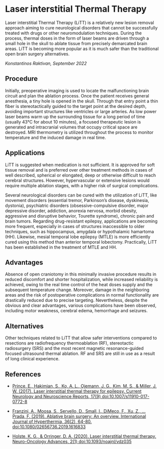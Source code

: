 # Laser interstitial Thermal Therapy

Laser interstitial Thermal Therapy (LiTT) is a relatively new lesion removal approach aiming to cure neurological disorders that cannot be successfully treated with drugs or other neuromodulation techniques. During the process, thermal doses in the form of laser beams are driven through a small hole in the skull to ablate tissue from precisely demarcated brain areas. LiTT is becoming more popular as it is much safer than the traditional open brain surgery alternatives.

_Konstantinos Raktivan, September 2022_

## Procedure

Initially, preoperative imaging is used to locate the malfunctioning brain circuit and plan the ablation process. Once the patient receives general anesthesia, a tiny hole is opened in the skull. Through that entry point a thin fiber is stereotactically guided to the target point at the desired depth, avoiding important structures like ventricles or large arteries. As low power laser beams warm up the surrounding tissue for a long period of time (usually 43°C for about 10 minutes), a focused therapeutic lesion is generated and intracranial volumes that occupy critical space are destroyed. MRI thermometry is utilized throughout the process to monitor temperature and the induced damage in real time.

## Applications

LiTT is suggested when medication is nοt sufficient. It is approved for soft tissue removal and is preferred over other treatment methods in cases of well described, spherical or elongated, deep or otherwise difficult to reach cerebral structures. However, hypervascular or extensive lesions would require multiple ablation stages, with a higher risk of surgical complications.

Several neurological disorders can be cured with the utilization of LiTT, like movement disorders (essential tremor, Parkinson’s disease, dyskinesia, dystonia), psychiatric disorders (obsessive-compulsive disorder, major depressive disorder, addiction, anorexia nervosa, morbid obesity, aggressive and disruptive behavior, Tourette syndrome), chronic pain and brain tumors. Regarding drug-resistant epilepsy, applications are becoming more frequent, especially in cases of structures inaccessible to older techniques, such as hippocampus, amygdala or hypothalamic hamartoma (HH). Likewise, mesial temporal lobe epilepsy (MTLE) is more efficiently cured using this method than anterior temporal lobectomy. Practically, LiTT has been established in the treatment of MTLE and HH.

## Advantages

Absence of open craniotomy in this minimally invasive procedure results in reduced discomfort and shorter hospitalization, while increased reliability is achieved, owing to the real time control of the heat doses supply and the subsequent temperature change. Moreover, damage in the neighboring areas and the risk of postoperative complications in normal functionality are drastically reduced due to precise targeting. Nevertheless, despite the obvious and clear advantages, various complications have been observed, including motor weakness, cerebral edema, hemorrhage and seizures.

## Alternatives

Other techniques related to LiTT that allow safer interventions compared to resections are radiofrequency thermoablation (RF), stereotactic radiosurgery (SRS) and the most recent magnetic resonance-guided focused ultrasound thermal ablation. RF and SRS are still in use as a result of long clinical experience.

## References

* [Prince, E., Hakimian, S., Ko, A. L., Ojemann, J. G., Kim, M. S., & Miller, J. W. (2017). Laser interstitial thermal therapy for epilepsy. Current Neurology and Neuroscience Reports, 17(9) doi:10.1007/s11910-017-0772-8](https://doi.org/10.1007/s11910-017-0772-8)

* [Franzini, A., Moosa, S., Servello, D., Small, I., DiMeco, F., Xu, Z., … Prada, F. (2019). Ablative brain surgery: An overview. International Journal of Hyperthermia, 36(2), 64-80. doi:10.1080/02656736.2019.1616833](https://doi.org/10.1080/02656736.2019.1616833)

* [Holste, K. G., & Orringer, D. A. (2020). Laser interstitial thermal therapy. Neuro-Oncology Advances, 2(1) doi:10.1093/noajnl/vdz035](https://doi.org/10.1093/noajnl/vdz035)
